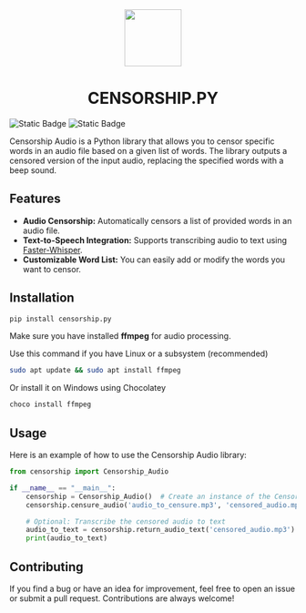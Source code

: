 <div align="center">
  <img height="100" src="censorship_logo.png"  />
  <h1>CENSORSHIP.PY</h1>
</div>

![Static Badge](https://img.shields.io/badge/open-source-green)
![Static Badge](https://img.shields.io/badge/version-0.1-blue)


Censorship Audio is a Python library that allows you to censor specific words in an audio file based on a given list of words. The library outputs a censored version of the input audio, replacing the specified words with a beep sound.

## Features

- **Audio Censorship:** Automatically censors a list of provided words in an audio file.
- **Text-to-Speech Integration:** Supports transcribing audio to text using [Faster-Whisper](https://github.com/guillaumekln/faster-whisper).
- **Customizable Word List:** You can easily add or modify the words you want to censor.



## Installation

```bash
pip install censorship.py
```

Make sure you have installed **ffmpeg** for audio processing.

Use this command if you have Linux or a subsystem (recommended)

```bash
sudo apt update && sudo apt install ffmpeg
```

Or install it on Windows using Chocolatey

```bash
choco install ffmpeg
```

## Usage

Here is an example of how to use the Censorship Audio library:

```python
from censorship import Censorship_Audio

if __name__ == "__main__":
    censorship = Censorship_Audio()  # Create an instance of the Censorship class
    censorship.censure_audio('audio_to_censure.mp3', 'censored_audio.mp3', ['word1', 'word2'])

    # Optional: Transcribe the censored audio to text
    audio_to_text = censorship.return_audio_text('censored_audio.mp3')
    print(audio_to_text)
```
## Contributing

If you find a bug or have an idea for improvement, feel free to open an issue or submit a pull request. Contributions are always welcome!
